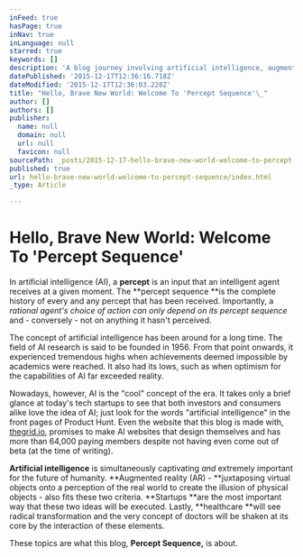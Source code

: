 ```yaml
---
inFeed: true
hasPage: true
inNav: true
inLanguage: null
starred: true
keywords: []
description: 'A blog journey involving artificial intelligence, augmented reality, startups, healthcare, and the future.'
datePublished: '2015-12-17T12:36:16.718Z'
dateModified: '2015-12-17T12:36:03.228Z'
title: "Hello, Brave New World: Welcome To 'Percept Sequence'\_"
author: []
authors: []
publisher:
  name: null
  domain: null
  url: null
  favicon: null
sourcePath: _posts/2015-12-17-hello-brave-new-world-welcome-to-percept-sequence.md
published: true
url: hello-brave-new-world-welcome-to-percept-sequence/index.html
_type: Article

---
```

# Hello, Brave New World: Welcome To 'Percept Sequence' 

In artificial intelligence (AI), a **percept** is an input that an intelligent agent receives at a given moment. The **percept sequence **is the complete history of every and any percept that has been received. Importantly, a _rational agent's choice of action can only depend on its percept sequence_ and - conversely - not on anything it hasn't perceived. 

The concept of artificial intelligence has been around for a long time. The field of AI research is said to be founded in 1956\. From that point onwards, it experienced tremendous highs when achievements deemed impossible by academics were reached. It also had its lows, such as when optimism for the capabilities of AI far exceeded reality. 

Nowadays, however, AI is the "cool" concept of the era. It takes only a brief glance at today's tech startups to see that both investors and consumers alike love the idea of AI; just look for the words "artificial intelligence" in the front pages of Product Hunt. Even the website that this blog is made with, [thegrid.io][0], promises to make AI websites that design themselves and has more than 64,000 paying members despite not having even come out of beta (at the time of writing). 

**Artificial intelligence** is simultaneously captivating _and_ extremely important for the future of humanity. **Augmented reality (AR) - **juxtaposing virtual objects onto a perception of the real world to create the illusion of physical objects - also fits these two criteria. **Startups **are the most important way that these two ideas will be executed. Lastly, **healthcare **will see radical transformation and the very concept of doctors will be shaken at its core by the interaction of these elements. 

These topics are what this blog, **Percept Sequence,** is about.

[0]: https://thegrid.io/